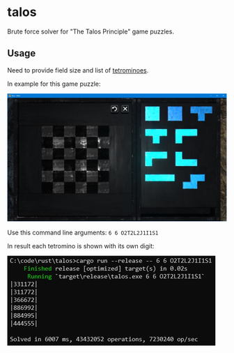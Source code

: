# talos
Brute force solver for "The Talos Principle" game puzzles.
## Usage
Need to provide field size and list of [tetrominoes](https://tetris.fandom.com/wiki/Tetromino).

In example for this game puzzle:

![screenshot](img/game.jpg)

Use this command line arguments: `6 6 O2T2L2J1I1S1`

In result each tetromino is shown with its own digit:

![console](img/console.png)
